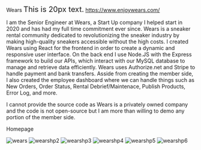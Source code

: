 Wears
<span style="font-size:20px;">This is 20px text.</span>
https://www.enjoywears.com/

I am the Senior Engineer at Wears, a Start Up company I helped start in 2020 and has had my full time commitment ever since. Wears is a sneaker rental community dedicated to revolutionizing the sneaker industry by making high-quality sneakers accessible without the high costs.
I created Wears using React for the frontend in order to create a dynamic and responsive user interface. On the back end I use Node.JS with the Express framework to build our APIs, which interact with our MySQL database to manage and retrieve data efficiently.
Wears uses Authorize.net and Stripe to handle payment and bank transfers.
Asside from creating the member side, I also created the employee dashboard where we can handle things such as New Orders, Order Status, Rental Debrief/Maintenace, Publish Products, Error Log, and more.

I cannot provide the source code as Wears is a privately owned company and the code is not open-source but I am more than willing to demo any portion of the member side.

Homepage

![wears](https://github.com/xvxbryan/wears/assets/31249606/2b22ebfd-6584-44fe-b53e-2ccb7886574e)
![wearshp2](https://github.com/xvxbryan/wears/assets/31249606/9747300c-2927-44af-8de6-063718d31f14)
![wearshp3](https://github.com/xvxbryan/wears/assets/31249606/a89651e7-622c-46ca-b692-fb9393e0619c)
![wearshp4](https://github.com/xvxbryan/wears/assets/31249606/4305076d-bbbb-4dad-a143-eea5cb1cbee1)
![wearshp5](https://github.com/xvxbryan/wears/assets/31249606/c16915f6-cd2d-42f8-928c-04800a435848)
![wearshp6](https://github.com/xvxbryan/wears/assets/31249606/ea9efc35-ed13-480b-9d6d-56f8102f3bfe)
